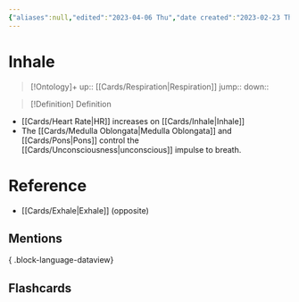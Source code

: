 ```yaml
---
{"aliases":null,"edited":"2023-04-06 Thu","date created":"2023-02-23 Thu","dg-publish":true,"permalink":"/cards/inhale/","dgPassFrontmatter":true}
---
```


# Inhale

> [!Ontology]+
> up:: [[Cards/Respiration\|Respiration]]
> jump::
> down:: 

> [!Definition] Definition
> 

- [[Cards/Heart Rate\|HR]] increases on [[Cards/Inhale\|Inhale]]
- The [[Cards/Medulla Oblongata\|Medulla Oblongata]] and [[Cards/Pons\|Pons]] control the [[Cards/Unconsciousness\|unconscious]] impulse to breath.
# Reference
- [[Cards/Exhale\|Exhale]] (opposite)

## Mentions

{ .block-language-dataview}

## Flashcards
